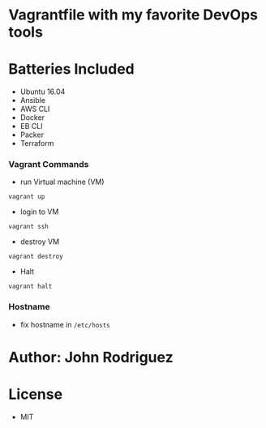 # Vagrantfile with my favorite DevOps tools

# Batteries Included
- Ubuntu 16.04
- Ansible
- AWS CLI
- Docker
- EB CLI
- Packer
- Terraform

### Vagrant Commands 

* run Virtual machine (VM)

```
vagrant up
```

* login to VM

```
vagrant ssh
```

* destroy VM

```
vagrant destroy
```

* Halt

```
vagrant halt
```

### Hostname
* fix hostname in `/etc/hosts`

# Author: John Rodriguez

# License
- MIT 
